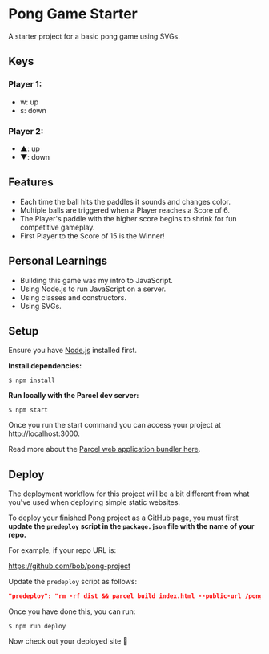 # Pong Game Starter

A starter project for a basic pong game using SVGs.

## Keys

### Player 1:
* w: up
* s: down

### Player 2:
* ▲: up
* ▼: down

## Features

* Each time the ball hits the paddles it sounds and changes color.
* Multiple balls are triggered when a Player reaches a Score of 6.
* The Player's paddle with the higher score begins to shrink for fun competitive gameplay.
* First Player to the Score of 15 is the Winner!

## Personal Learnings

* Building this game was my intro to JavaScript.
* Using Node.js to run JavaScript on a server.
* Using classes and constructors.
* Using SVGs.

## Setup

Ensure you have [Node.js](https://nodejs.org/en/) installed first.

**Install dependencies:**

`$ npm install`

**Run locally with the Parcel dev server:**

`$ npm start`

Once you run the start command you can access your project at http://localhost:3000.

Read more about the [Parcel web application bundler here](https://parceljs.org/).

## Deploy

The deployment workflow for this project will be a bit different from what you've used when deploying simple static websites.

To deploy your finished Pong project as a GitHub page, you must first **update the `predeploy` script in the `package.json` file with the name of your repo.**

For example, if your repo URL is:

https://github.com/bob/pong-project

Update the `predeploy` script as follows:

```json
"predeploy": "rm -rf dist && parcel build index.html --public-url /pong-project",
```

Once you have done this, you can run:

`$ npm run deploy`

Now check out your deployed site 🙂
